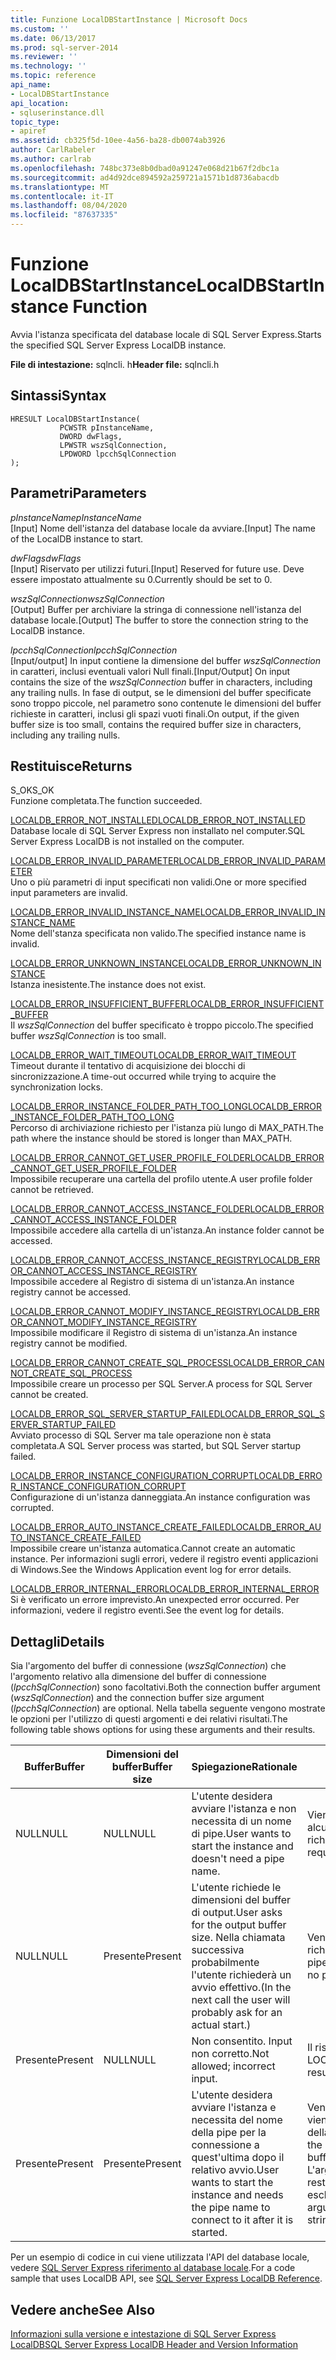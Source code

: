 ```yaml
---
title: Funzione LocalDBStartInstance | Microsoft Docs
ms.custom: ''
ms.date: 06/13/2017
ms.prod: sql-server-2014
ms.reviewer: ''
ms.technology: ''
ms.topic: reference
api_name:
- LocalDBStartInstance
api_location:
- sqluserinstance.dll
topic_type:
- apiref
ms.assetid: cb325f5d-10ee-4a56-ba28-db0074ab3926
author: CarlRabeler
ms.author: carlrab
ms.openlocfilehash: 748bc373e8b0dbad0a91247e068d21b67f2dbc1a
ms.sourcegitcommit: ad4d92dce894592a259721a1571b1d8736abacdb
ms.translationtype: MT
ms.contentlocale: it-IT
ms.lasthandoff: 08/04/2020
ms.locfileid: "87637335"
---
```

# <a name="localdbstartinstance-function"></a><span data-ttu-id="a8504-102">Funzione LocalDBStartInstance</span><span class="sxs-lookup"><span data-stu-id="a8504-102">LocalDBStartInstance Function</span></span>
  <span data-ttu-id="a8504-103">Avvia l'istanza specificata del database locale di SQL Server Express.</span><span class="sxs-lookup"><span data-stu-id="a8504-103">Starts the specified SQL Server Express LocalDB instance.</span></span>  
  
 <span data-ttu-id="a8504-104">**File di intestazione:** sqlncli. h</span><span class="sxs-lookup"><span data-stu-id="a8504-104">**Header file:** sqlncli.h</span></span>  
  
## <a name="syntax"></a><span data-ttu-id="a8504-105">Sintassi</span><span class="sxs-lookup"><span data-stu-id="a8504-105">Syntax</span></span>  
  
```  
HRESULT LocalDBStartInstance(  
           PCWSTR pInstanceName,  
           DWORD dwFlags,   
           LPWSTR wszSqlConnection,   
           LPDWORD lpcchSqlConnection   
);  
```  
  
## <a name="parameters"></a><span data-ttu-id="a8504-106">Parametri</span><span class="sxs-lookup"><span data-stu-id="a8504-106">Parameters</span></span>  
 <span data-ttu-id="a8504-107">*pInstanceName*</span><span class="sxs-lookup"><span data-stu-id="a8504-107">*pInstanceName*</span></span>  
 <span data-ttu-id="a8504-108">[Input] Nome dell'istanza del database locale da avviare.</span><span class="sxs-lookup"><span data-stu-id="a8504-108">[Input] The name of the LocalDB instance to start.</span></span>  
  
 <span data-ttu-id="a8504-109">*dwFlags*</span><span class="sxs-lookup"><span data-stu-id="a8504-109">*dwFlags*</span></span>  
 <span data-ttu-id="a8504-110">[Input] Riservato per utilizzi futuri.</span><span class="sxs-lookup"><span data-stu-id="a8504-110">[Input] Reserved for future use.</span></span> <span data-ttu-id="a8504-111">Deve essere impostato attualmente su 0.</span><span class="sxs-lookup"><span data-stu-id="a8504-111">Currently should be set to 0.</span></span>  
  
 <span data-ttu-id="a8504-112">*wszSqlConnection*</span><span class="sxs-lookup"><span data-stu-id="a8504-112">*wszSqlConnection*</span></span>  
 <span data-ttu-id="a8504-113">[Output] Buffer per archiviare la stringa di connessione nell'istanza del database locale.</span><span class="sxs-lookup"><span data-stu-id="a8504-113">[Output] The buffer to store the connection string to the LocalDB instance.</span></span>  
  
 <span data-ttu-id="a8504-114">*lpcchSqlConnection*</span><span class="sxs-lookup"><span data-stu-id="a8504-114">*lpcchSqlConnection*</span></span>  
 <span data-ttu-id="a8504-115">[Input/output] In input contiene la dimensione del buffer *wszSqlConnection* in caratteri, inclusi eventuali valori Null finali.</span><span class="sxs-lookup"><span data-stu-id="a8504-115">[Input/Output] On input contains the size of the *wszSqlConnection* buffer in characters, including any trailing nulls.</span></span> <span data-ttu-id="a8504-116">In fase di output, se le dimensioni del buffer specificate sono troppo piccole, nel parametro sono contenute le dimensioni del buffer richieste in caratteri, inclusi gli spazi vuoti finali.</span><span class="sxs-lookup"><span data-stu-id="a8504-116">On output, if the given buffer size is too small, contains the required buffer size in characters, including any trailing nulls.</span></span>  
  
## <a name="returns"></a><span data-ttu-id="a8504-117">Restituisce</span><span class="sxs-lookup"><span data-stu-id="a8504-117">Returns</span></span>  
 <span data-ttu-id="a8504-118">S_OK</span><span class="sxs-lookup"><span data-stu-id="a8504-118">S_OK</span></span>  
 <span data-ttu-id="a8504-119">Funzione completata.</span><span class="sxs-lookup"><span data-stu-id="a8504-119">The function succeeded.</span></span>  
  
 [<span data-ttu-id="a8504-120">LOCALDB_ERROR_NOT_INSTALLED</span><span class="sxs-lookup"><span data-stu-id="a8504-120">LOCALDB_ERROR_NOT_INSTALLED</span></span>](../express-localdb-error-messages/localdb-error-not-installed.md)  
 <span data-ttu-id="a8504-121">Database locale di SQL Server Express non installato nel computer.</span><span class="sxs-lookup"><span data-stu-id="a8504-121">SQL Server Express LocalDB is not installed on the computer.</span></span>  
  
 [<span data-ttu-id="a8504-122">LOCALDB_ERROR_INVALID_PARAMETER</span><span class="sxs-lookup"><span data-stu-id="a8504-122">LOCALDB_ERROR_INVALID_PARAMETER</span></span>](../express-localdb-error-messages/localdb-error-invalid-parameter.md)  
 <span data-ttu-id="a8504-123">Uno o più parametri di input specificati non validi.</span><span class="sxs-lookup"><span data-stu-id="a8504-123">One or more specified input parameters are invalid.</span></span>  
  
 [<span data-ttu-id="a8504-124">LOCALDB_ERROR_INVALID_INSTANCE_NAME</span><span class="sxs-lookup"><span data-stu-id="a8504-124">LOCALDB_ERROR_INVALID_INSTANCE_NAME</span></span>](../express-localdb-error-messages/localdb-error-invalid-instance-name.md)  
 <span data-ttu-id="a8504-125">Nome dell'stanza specificata non valido.</span><span class="sxs-lookup"><span data-stu-id="a8504-125">The specified instance name is invalid.</span></span>  
  
 [<span data-ttu-id="a8504-126">LOCALDB_ERROR_UNKNOWN_INSTANCE</span><span class="sxs-lookup"><span data-stu-id="a8504-126">LOCALDB_ERROR_UNKNOWN_INSTANCE</span></span>](../express-localdb-error-messages/localdb-error-unknown-instance.md)  
 <span data-ttu-id="a8504-127">Istanza inesistente.</span><span class="sxs-lookup"><span data-stu-id="a8504-127">The instance does not exist.</span></span>  
  
 [<span data-ttu-id="a8504-128">LOCALDB_ERROR_INSUFFICIENT_BUFFER</span><span class="sxs-lookup"><span data-stu-id="a8504-128">LOCALDB_ERROR_INSUFFICIENT_BUFFER</span></span>](../express-localdb-error-messages/localdb-error-insufficient-buffer.md)  
 <span data-ttu-id="a8504-129">Il *wszSqlConnection* del buffer specificato è troppo piccolo.</span><span class="sxs-lookup"><span data-stu-id="a8504-129">The specified buffer *wszSqlConnection* is too small.</span></span>  
  
 [<span data-ttu-id="a8504-130">LOCALDB_ERROR_WAIT_TIMEOUT</span><span class="sxs-lookup"><span data-stu-id="a8504-130">LOCALDB_ERROR_WAIT_TIMEOUT</span></span>](../express-localdb-error-messages/localdb-error-wait-timeout.md)  
 <span data-ttu-id="a8504-131">Timeout durante il tentativo di acquisizione dei blocchi di sincronizzazione.</span><span class="sxs-lookup"><span data-stu-id="a8504-131">A time-out occurred while trying to acquire the synchronization locks.</span></span>  
  
 [<span data-ttu-id="a8504-132">LOCALDB_ERROR_INSTANCE_FOLDER_PATH_TOO_LONG</span><span class="sxs-lookup"><span data-stu-id="a8504-132">LOCALDB_ERROR_INSTANCE_FOLDER_PATH_TOO_LONG</span></span>](../express-localdb-error-messages/localdb-error-instance-folder-path-too-long.md)  
 <span data-ttu-id="a8504-133">Percorso di archiviazione richiesto per l'istanza più lungo di MAX_PATH.</span><span class="sxs-lookup"><span data-stu-id="a8504-133">The path where the instance should be stored is longer than MAX_PATH.</span></span>  
  
 [<span data-ttu-id="a8504-134">LOCALDB_ERROR_CANNOT_GET_USER_PROFILE_FOLDER</span><span class="sxs-lookup"><span data-stu-id="a8504-134">LOCALDB_ERROR_CANNOT_GET_USER_PROFILE_FOLDER</span></span>](../express-localdb-error-messages/localdb-error-cannot-get-user-profile-folder.md)  
 <span data-ttu-id="a8504-135">Impossibile recuperare una cartella del profilo utente.</span><span class="sxs-lookup"><span data-stu-id="a8504-135">A user profile folder cannot be retrieved.</span></span>  
  
 [<span data-ttu-id="a8504-136">LOCALDB_ERROR_CANNOT_ACCESS_INSTANCE_FOLDER</span><span class="sxs-lookup"><span data-stu-id="a8504-136">LOCALDB_ERROR_CANNOT_ACCESS_INSTANCE_FOLDER</span></span>](../express-localdb-error-messages/localdb-error-cannot-access-instance-folder.md)  
 <span data-ttu-id="a8504-137">Impossibile accedere alla cartella di un'istanza.</span><span class="sxs-lookup"><span data-stu-id="a8504-137">An instance folder cannot be accessed.</span></span>  
  
 [<span data-ttu-id="a8504-138">LOCALDB_ERROR_CANNOT_ACCESS_INSTANCE_REGISTRY</span><span class="sxs-lookup"><span data-stu-id="a8504-138">LOCALDB_ERROR_CANNOT_ACCESS_INSTANCE_REGISTRY</span></span>](../express-localdb-error-messages/localdb-error-cannot-access-instance-registry.md)  
 <span data-ttu-id="a8504-139">Impossibile accedere al Registro di sistema di un'istanza.</span><span class="sxs-lookup"><span data-stu-id="a8504-139">An instance registry cannot be accessed.</span></span>  
  
 [<span data-ttu-id="a8504-140">LOCALDB_ERROR_CANNOT_MODIFY_INSTANCE_REGISTRY</span><span class="sxs-lookup"><span data-stu-id="a8504-140">LOCALDB_ERROR_CANNOT_MODIFY_INSTANCE_REGISTRY</span></span>](../express-localdb-error-messages/localdb-error-cannot-modify-instance-registry.md)  
 <span data-ttu-id="a8504-141">Impossibile modificare il Registro di sistema di un'istanza.</span><span class="sxs-lookup"><span data-stu-id="a8504-141">An instance registry cannot be modified.</span></span>  
  
 [<span data-ttu-id="a8504-142">LOCALDB_ERROR_CANNOT_CREATE_SQL_PROCESS</span><span class="sxs-lookup"><span data-stu-id="a8504-142">LOCALDB_ERROR_CANNOT_CREATE_SQL_PROCESS</span></span>](../express-localdb-error-messages/localdb-error-cannot-create-sql-process.md)  
 <span data-ttu-id="a8504-143">Impossibile creare un processo per SQL Server.</span><span class="sxs-lookup"><span data-stu-id="a8504-143">A process for SQL Server cannot be created.</span></span>  
  
 [<span data-ttu-id="a8504-144">LOCALDB_ERROR_SQL_SERVER_STARTUP_FAILED</span><span class="sxs-lookup"><span data-stu-id="a8504-144">LOCALDB_ERROR_SQL_SERVER_STARTUP_FAILED</span></span>](../express-localdb-error-messages/localdb-error-sql-server-startup-failed.md)  
 <span data-ttu-id="a8504-145">Avviato processo di SQL Server ma tale operazione non è stata completata.</span><span class="sxs-lookup"><span data-stu-id="a8504-145">A SQL Server process was started, but SQL Server startup failed.</span></span>  
  
 [<span data-ttu-id="a8504-146">LOCALDB_ERROR_INSTANCE_CONFIGURATION_CORRUPT</span><span class="sxs-lookup"><span data-stu-id="a8504-146">LOCALDB_ERROR_INSTANCE_CONFIGURATION_CORRUPT</span></span>](../express-localdb-error-messages/localdb-error-instance-configuration-corrupt.md)  
 <span data-ttu-id="a8504-147">Configurazione di un'istanza danneggiata.</span><span class="sxs-lookup"><span data-stu-id="a8504-147">An instance configuration was corrupted.</span></span>  
  
 [<span data-ttu-id="a8504-148">LOCALDB_ERROR_AUTO_INSTANCE_CREATE_FAILED</span><span class="sxs-lookup"><span data-stu-id="a8504-148">LOCALDB_ERROR_AUTO_INSTANCE_CREATE_FAILED</span></span>](../express-localdb-error-messages/localdb-error-auto-instance-create-failed.md)  
 <span data-ttu-id="a8504-149">Impossibile creare un'istanza automatica.</span><span class="sxs-lookup"><span data-stu-id="a8504-149">Cannot create an automatic instance.</span></span> <span data-ttu-id="a8504-150">Per informazioni sugli errori, vedere il registro eventi applicazioni di Windows.</span><span class="sxs-lookup"><span data-stu-id="a8504-150">See the Windows Application event log for error details.</span></span>  
  
 [<span data-ttu-id="a8504-151">LOCALDB_ERROR_INTERNAL_ERROR</span><span class="sxs-lookup"><span data-stu-id="a8504-151">LOCALDB_ERROR_INTERNAL_ERROR</span></span>](../express-localdb-error-messages/localdb-error-internal-error.md)  
 <span data-ttu-id="a8504-152">Si è verificato un errore imprevisto.</span><span class="sxs-lookup"><span data-stu-id="a8504-152">An unexpected error occurred.</span></span> <span data-ttu-id="a8504-153">Per informazioni, vedere il registro eventi.</span><span class="sxs-lookup"><span data-stu-id="a8504-153">See the event log for details.</span></span>  
  
## <a name="details"></a><span data-ttu-id="a8504-154">Dettagli</span><span class="sxs-lookup"><span data-stu-id="a8504-154">Details</span></span>  
 <span data-ttu-id="a8504-155">Sia l'argomento del buffer di connessione (*wszSqlConnection*) che l'argomento relativo alla dimensione del buffer di connessione (*lpcchSqlConnection*) sono facoltativi.</span><span class="sxs-lookup"><span data-stu-id="a8504-155">Both the connection buffer argument (*wszSqlConnection*) and the connection buffer size argument (*lpcchSqlConnection*) are optional.</span></span> <span data-ttu-id="a8504-156">Nella tabella seguente vengono mostrate le opzioni per l'utilizzo di questi argomenti e dei relativi risultati.</span><span class="sxs-lookup"><span data-stu-id="a8504-156">The following table shows options for using these arguments and their results.</span></span>  
  
|<span data-ttu-id="a8504-157">Buffer</span><span class="sxs-lookup"><span data-stu-id="a8504-157">Buffer</span></span>|<span data-ttu-id="a8504-158">Dimensioni del buffer</span><span class="sxs-lookup"><span data-stu-id="a8504-158">Buffer size</span></span>|<span data-ttu-id="a8504-159">Spiegazione</span><span class="sxs-lookup"><span data-stu-id="a8504-159">Rationale</span></span>|<span data-ttu-id="a8504-160">Action</span><span class="sxs-lookup"><span data-stu-id="a8504-160">Action</span></span>|  
|------------|-----------------|---------------|------------|  
|<span data-ttu-id="a8504-161">NULL</span><span class="sxs-lookup"><span data-stu-id="a8504-161">NULL</span></span>|<span data-ttu-id="a8504-162">NULL</span><span class="sxs-lookup"><span data-stu-id="a8504-162">NULL</span></span>|<span data-ttu-id="a8504-163">L'utente desidera avviare l'istanza e non necessita di un nome di pipe.</span><span class="sxs-lookup"><span data-stu-id="a8504-163">User wants to start the instance and doesn't need a pipe name.</span></span>|<span data-ttu-id="a8504-164">Viene avviata un'istanza. Non viene restituita alcuna pipe né le dimensioni del buffer richieste.</span><span class="sxs-lookup"><span data-stu-id="a8504-164">Starts an instance (no pipe return and no required buffer size return).</span></span>|  
|<span data-ttu-id="a8504-165">NULL</span><span class="sxs-lookup"><span data-stu-id="a8504-165">NULL</span></span>|<span data-ttu-id="a8504-166">Presente</span><span class="sxs-lookup"><span data-stu-id="a8504-166">Present</span></span>|<span data-ttu-id="a8504-167">L'utente richiede le dimensioni del buffer di output.</span><span class="sxs-lookup"><span data-stu-id="a8504-167">User asks for the output buffer size.</span></span> <span data-ttu-id="a8504-168">Nella chiamata successiva probabilmente l'utente richiederà un avvio effettivo.</span><span class="sxs-lookup"><span data-stu-id="a8504-168">(In the next call the user will probably ask for an actual start.)</span></span>|<span data-ttu-id="a8504-169">Vengono restituite le dimensioni del buffer richieste (nessun avvio né restituzione di pipe).</span><span class="sxs-lookup"><span data-stu-id="a8504-169">Returns a required buffer size (no start and no pipe return).</span></span> <span data-ttu-id="a8504-170">Il risultato è S_OK.</span><span class="sxs-lookup"><span data-stu-id="a8504-170">Result is S_OK.</span></span>|  
|<span data-ttu-id="a8504-171">Presente</span><span class="sxs-lookup"><span data-stu-id="a8504-171">Present</span></span>|<span data-ttu-id="a8504-172">NULL</span><span class="sxs-lookup"><span data-stu-id="a8504-172">NULL</span></span>|<span data-ttu-id="a8504-173">Non consentito. Input non corretto.</span><span class="sxs-lookup"><span data-stu-id="a8504-173">Not allowed; incorrect input.</span></span>|<span data-ttu-id="a8504-174">Il risultato restituito è LOCALDB_ERROR_INVALID_PARAMETER.</span><span class="sxs-lookup"><span data-stu-id="a8504-174">Returned result is LOCALDB_ERROR_INVALID_PARAMETER.</span></span>|  
|<span data-ttu-id="a8504-175">Presente</span><span class="sxs-lookup"><span data-stu-id="a8504-175">Present</span></span>|<span data-ttu-id="a8504-176">Presente</span><span class="sxs-lookup"><span data-stu-id="a8504-176">Present</span></span>|<span data-ttu-id="a8504-177">L'utente desidera avviare l'istanza e necessita del nome della pipe per la connessione a quest'ultima dopo il relativo avvio.</span><span class="sxs-lookup"><span data-stu-id="a8504-177">User wants to start the instance and needs the pipe name to connect to it after it is started.</span></span>|<span data-ttu-id="a8504-178">Vengono controllate le dimensioni del buffer, viene avviata l'istanza e viene restituito il nome della pipe nel buffer.</span><span class="sxs-lookup"><span data-stu-id="a8504-178">Checks the buffer size, starts the instance, and returns the pipe name in the buffer.</span></span> <br /><span data-ttu-id="a8504-179">L'argomento relativo alla dimensione del buffer restituisce la lunghezza della stringa "Server =", esclusi i valori null di terminazione.</span><span class="sxs-lookup"><span data-stu-id="a8504-179">The buffer size argument returns the length of the "server=" string, not including terminating nulls.</span></span>|  
  
 <span data-ttu-id="a8504-180">Per un esempio di codice in cui viene utilizzata l'API del database locale, vedere [SQL Server Express riferimento al database locale](../sql-server-express-localdb-reference.md).</span><span class="sxs-lookup"><span data-stu-id="a8504-180">For a code sample that uses LocalDB API, see [SQL Server Express LocalDB Reference](../sql-server-express-localdb-reference.md).</span></span>  
  
## <a name="see-also"></a><span data-ttu-id="a8504-181">Vedere anche</span><span class="sxs-lookup"><span data-stu-id="a8504-181">See Also</span></span>  
 [<span data-ttu-id="a8504-182">Informazioni sulla versione e intestazione di SQL Server Express LocalDB</span><span class="sxs-lookup"><span data-stu-id="a8504-182">SQL Server Express LocalDB Header and Version Information</span></span>](sql-server-express-localdb-header-and-version-information.md)  
  
  
